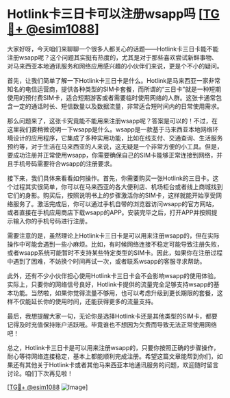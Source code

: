 # Hotlink卡三日卡可以注册wsapp吗 [[TG💪+ @esim1088](https://t.me/s/esim1088)]

大家好呀，今天咱们来聊聊一个很多人都关心的话题——Hotlink卡三日卡能不能注册wsapp呢？这个问题其实挺有热度的，尤其是对于那些喜欢尝试新鲜事物、对马来西亚本地通讯服务和网络应用感兴趣的小伙伴们来说，更是个不小的疑问。

首先，让我们简单了解一下Hotlink卡三日卡是什么。Hotlink是马来西亚一家非常知名的电信运营商，提供各种类型的SIM卡套餐，而所谓的“三日卡”就是一种短期使用的预付费SIM卡，适合短期游客或者需要临时使用网络的人群。这张卡通常包含一定的通话时长、短信数量以及数据流量，非常适合短时间内的日常使用需求。

那么问题来了，这张卡究竟能不能用来注册wsapp呢？答案是可以的！不过，在这里我们要稍微说明一下wsapp是什么。wsapp是一款基于马来西亚本地网络环境设计的应用程序，它集成了多种实用功能，比如在线支付、交通查询、生活服务预约等，对于生活在马来西亚的人来说，这无疑是一个非常方便的小工具。但是，要成功注册并正常使用wsapp，你需要确保自己的SIM卡能够正常连接到网络，并且手机号码需要符合wsapp的注册要求。

接下来，我们具体来看看如何操作。首先，你需要购买一张Hotlink的三日卡。这个过程其实很简单，你可以在马来西亚的各大便利店、机场柜台或者线上商城找到它们的身影。购买后，按照说明书上的步骤激活你的SIM卡，这样就能开始享受网络服务了。激活完成后，你可以通过手机自带的浏览器访问wsapp的官方网站，或者直接在手机应用商店下载wsapp的APP。安装完毕之后，打开APP并按照提示输入你的手机号码进行注册。

需要注意的是，虽然理论上Hotlink卡三日卡是可以用来注册wsapp的，但在实际操作中可能会遇到一些小麻烦。比如，有时候网络连接不稳定可能导致注册失败，或者wsapp系统可能暂时不支持某些特定类型的SIM卡。因此，如果你在注册过程中遇到了困难，不妨换个时间再试一次，或者联系wsapp的客服寻求帮助。

此外，还有不少小伙伴担心使用Hotlink卡三日卡会不会影响wsapp的使用体验。实际上，只要你的网络信号良好，Hotlink卡提供的流量完全足够支持wsapp的基本功能。当然啦，如果你觉得流量不够用，也可以考虑升级到更长期限的套餐，这样不仅能延长你的使用时间，还能获得更多的流量支持。

最后，我想提醒大家一句，无论你是选择Hotlink卡还是其他类型的SIM卡，都要记得及时充值保持账户活跃哦。毕竟谁也不想因为欠费而导致无法正常使用网络吧！

总之，Hotlink卡三日卡是可以用来注册wsapp的，只要你按照正确的步骤操作，耐心等待网络连接稳定，基本上都能顺利完成注册。希望这篇文章能帮到你们，如果还有其他关于Hotlink卡或者其他马来西亚本地通讯服务的问题，欢迎随时留言讨论。咱们下次再见啦！

[[TG💪+ @esim1088](https://t.me/s/esim1088) ![Image](https://i.postimg.cc/4NQfJmqS/Snipaste-2025-05-13-00-14-12.png)]